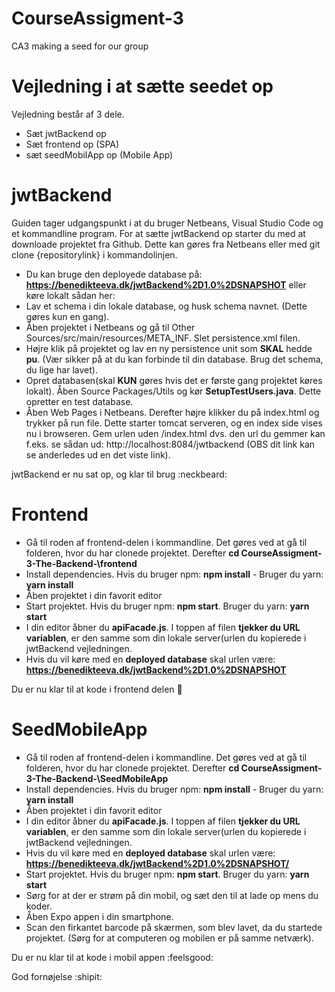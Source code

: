 # CourseAssigment-3
CA3 making a seed for our group

# Vejledning i at sætte seedet op
Vejledning består af 3 dele.
* Sæt jwtBackend op 
* Sæt frontend op (SPA)
* sæt seedMobilApp op (Mobile App)

# jwtBackend
Guiden tager udgangspunkt i at du bruger Netbeans, Visual Studio Code og et kommandline program. For at sætte jwtBackend op starter du med at downloade projektet fra Github. Dette kan gøres fra Netbeans eller med git clone {repositorylink} i kommandolinjen.

* Du kan bruge den deployede database på: **https://benedikteeva.dk/jwtBackend%2D1.0%2DSNAPSHOT** eller køre lokalt sådan her:
* Lav et schema i din lokale database, og husk schema navnet. (Dette gøres kun en gang).
* Åben projektet i Netbeans og gå til Other Sources/src/main/resources/META_INF. Slet persistence.xml filen.
* Højre klik på projektet og lav en ny persistence unit som **SKAL** hedde **pu**. (Vær sikker på at du kan forbinde til din database. Brug det schema, du lige har lavet).
* Opret databasen(skal **KUN** gøres hvis det er første gang projektet køres lokalt). Åben Source Packages/Utils og kør **SetupTestUsers.java**. Dette opretter en test database.
* Åben Web Pages i Netbeans. Derefter højre klikker du på index.html og trykker på run file. Dette starter tomcat serveren, og en index side vises nu i browseren. Gem urlen uden /index.html dvs. den url du gemmer kan f.eks. se sådan ud: http://localhost:8084/jwtbackend (OBS dit link kan se anderledes ud en det viste link).

jwtBackend er nu sat op, og klar til brug :neckbeard:

# Frontend
* Gå til roden af frontend-delen i kommandline. Det gøres ved at gå til folderen, hvor du har clonede projektet. Derefter **cd CourseAssigment-3-The-Backend-\frontend** 
* Install dependencies. Hvis du bruger npm: **npm install** - Bruger du yarn: **yarn install**
* Åben projektet i din favorit editor
* Start projektet. Hvis du bruger npm: **npm start**. Bruger du yarn: **yarn start**
* I din editor åbner du **apiFacade.js**. I toppen af filen **tjekker du URL variablen**, er den samme som din lokale server(urlen du kopierede i jwtBackend vejledningen.
* Hvis du vil køre med en **deployed database** skal urlen være: **https://benedikteeva.dk/jwtBackend%2D1.0%2DSNAPSHOT**

Du er nu klar til at kode i frontend delen :man:

# SeedMobileApp
* Gå til roden af frontend-delen i kommandline. Det gøres ved at gå til folderen, hvor du har clonede projektet. Derefter **cd CourseAssigment-3-The-Backend-\SeedMobileApp** 
* Install dependencies. Hvis du bruger npm: **npm install** - Bruger du yarn: **yarn install**
* Åben projektet i din favorit editor
* I din editor åbner du **apiFacade.js**. I toppen af filen **tjekker du URL variablen**, er den samme som din lokale server(urlen du kopierede i jwtBackend vejledningen.
* Hvis du vil køre med en **deployed database** skal urlen være: **https://benedikteeva.dk/jwtBackend%2D1.0%2DSNAPSHOT/**
* Start projektet. Hvis du bruger npm: **npm start**. Bruger du yarn: **yarn start**
* Sørg for at der er strøm på din mobil, og sæt den til at lade op mens du koder.
* Åben Expo appen i din smartphone.
* Scan den firkantet barcode på skærmen, som blev lavet, da du startede projektet. (Sørg for at computeren og mobilen er på samme netværk).

Du er nu klar til at kode i mobil appen :feelsgood:

God fornøjelse :shipit:

